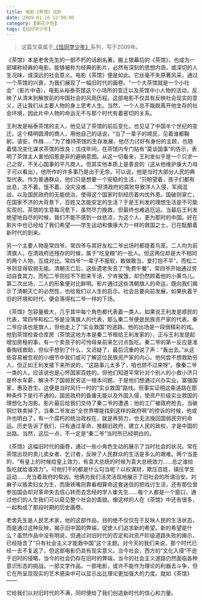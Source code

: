 ```yaml
---
title: 电影《茶馆》试析 
date: 2009-01-16 12:00:00
category: [朝花夕拾]
tags: [恰同学少年]
---
```


> 这篇文章属于[《恰同学少年》](/posts/being-a-young-student)系列，写于2009年。

<!--more-->

《茶馆》本是老舍先生的一部不朽的话剧名著。搬上银幕后的《茶馆》，也成为一部堪称经典的电影。能够被称为经典的影片，必然有深刻的思想内涵，或深切的人生况味，或深远的社会意义。电影《茶馆》便是如此。它丝毫不失原著风采，通过一个茶馆的兴衰，为我们展现了一幅旧时代的画卷。“一个大茶馆就是一个小社会”（影片中语），电影从裕泰茶馆这个小场所的变迁以及茶馆中小人物的活动，反映了从清末到解放前的中国社会的风雨历程。这部电影不仅具有反映社会现实的意义，还让我们从主要人物的身上思考人生。当然，一个人总不能脱离开他生存的社会环境，因此片中人物的命运无不与那个时代有着密切的关系。 

王利发是裕泰茶馆的主人，他见证了茶馆的前后变化，也见证了中国半个世纪的变迁。这个精明圆滑的商人，用他自己的话说，“当了一辈子的顺民，见着谁都鞠躬，请安，作揖……”为了维持茶馆的生存发展，他尽力讨好有身份的主顾，也随着情况变化谋求茶馆的改良；戊戌年间，在茶馆内专门贴有“莫谈国事”的告示，表明了茶馆主人害怕招惹是非的避祸意图。从这一切看来，王利发似乎是一个只求一己之安，不关心国事的平凡商人。但其实他本质上是善良的（这从他维护康大力母子可以看出），他所作的许多事乃是出于无奈。可以说，他是当时大部分人民的典型代表。作为普通群众，他们只是想要一个安稳的生活，“只盼望着，孩子们都有出息，冻不着，饿不着，没灾没难……”但清政府的腐败导致洋人入侵，军阀混战，以及国民政府的无能统治，使得这个国家时刻经历着内忧外患。国破则家亡，在国家不济的大背景下，百姓又怎能安定的生活？于是王利发的理想生活是不可能实现的。茶馆的生意每况愈下，虽然尽力挽救，但最终也难逃厄运。当最后王利发绝望地自尽的时候，我们不能不感到一丝悲凉，为这个人，更为那时的中国。好在影片中也已经给了我们希望——学生运动和像康大力一样的救国之士，已在酝酿着新时代的到来。 

另一个主要人物是常四爷。常四爷与其好友松二爷出场时都提着鸟笼，二人均为前清旗人，在清政府还残存的时候，属于“吃皇粮”的一批人。但这两位却是大不相同的两个人物，互成对比。常四爷“一辈子不服软，敢做敢当，爱打抱不平”，而松二爷则显得软弱无能。清朝灭亡后，这些遗老失去了“免费午餐”，常四爷开始通过劳动自食其力，而松二爷则拉不下脸来干活，宁肯挨饿，却仍然顾着他的小黄鸟儿。第二次出场，二人的形象便对比鲜明。影片通过这些清朝旗人的命运，既向我们揭示了清朝灭亡的必然性，也给我们以人生的启示。社会总要向前发展，如果执着于旧的环境和时代，便会落得松二爷一样的下场。 

《茶馆》包容量极大，几乎其中每个角色都代表着一类人。如果说王利发是顺民的代表，常四爷和松二爷是没落旗人的代表，那么秦二爷便是民族资产家的代表。秦二爷应该也是旗人，但他走上了“实业救国”的道路。他的出场是一段很精彩的戏。他到茶馆检查仓库房（茶馆这地方本是秦二爷租给王利发家的），正与王利发提起增加房租的事，有一个卖孩子的可怜母亲前来乞讨点饭吃。秦二爷的第一反应是准备掏钱救助，但似乎想到了什么，又迟疑了，最后沉重的说了声：“轰出去。”从这些容易被忽视的小细节中我们或可了解这位民族资产家的内心。他何尝不想救助穷人，但正如王利发接下来所说的，“这路事儿太多了，咱也顾不过来呀”。像秦二爷一类的人，应该说也是心怀国家百姓的。但他们知道平常针对个别人的小救小济只是杯水车薪，解决不了国弱民穷这一根本问题。于是他们想通过兴办实业，富强国家，惠及苍生。这便是当时风行一时的“实业救国”路线。但事实证明这条道路在那种条件下是行不通的。国民政府的昏庸无能以及外国入侵，使资产阶级实业救国的理想化为泡影。影片最后给我们交待了秦二爷的遭遇：他的工厂被政府抢去，当破铜烂铁卖掉了。当秦二爷发出“全世界哪能找到这样的政府啊”的控诉的时候，他或许也明白了，有一个腐朽的统治政权在，就是再努力，也无法挽回国弱民穷的命运。历史告诉了我们，只有通过革命，推翻旧政府，建立人民的政权，才是中国的出路。当然，这后一点，不一定是“秦二爷”当时所已经明白的。 

《茶馆》这幅旧时代的画卷，通过一些小角色生动的展示了当时社会的状况。常在茶馆出现的卖儿卖女者、乞讨者，反映了人民群众的生活是多么的艰难。两个当差的，“有皇上的时候给皇上效力，有袁大总统的时候为袁大总统效力……总之谁给饭吃就给谁效力”。可他们干的都是什么勾当呢？以权谋财，欺压百姓，镇压学生运动……充当着政府的帮凶。他俩为我们活灵活现地展示了旧社会的所谓治安。刘麻子以贩卖妇女为生，而唐铁嘴则靠看相算命这套迷信的把戏讨生活，还有那位曾参加国会却对革命失去信心转而去念经的学人崔先生……每个人都是一个窗口，通过他们的人生我们可以窥见整个社会的面貌。像这样的人在《茶馆》中还有很多，一起构成了那段时期的历史画卷。 

老舍先生是人民艺术家，他的这部作品，目的绝不仅仅在于反映人民的生活状态，而是通过这种反映，揭示旧中国的弊端，促使人们追求新的希望。新的希望是什么？虽然作品中没有明说，但通过对旧时代的否定和对资产阶级道路失败的揭示，已经隐含了“只有社会主义才能救中国”这个主题。对今天的我们来说，那个时代已经一去不复返了，但这部电影仍具有现实意义。当今社会，西方的“文化入侵”不逊于旧时的侵略，当今的社会仍存在旧时的弊端，当今的社会主义道路仍然面临各种意识形态的挑战。一部文学作品，一部电影，或许不能作为理论的利器去斗争，但它在所呈现现实的艺术感染中可以显示出比理论更加强大的力度。就如《茶馆》—— 

它给我们以对旧时代的不满，同时便给了我们创造新时代的信心和力量。 
